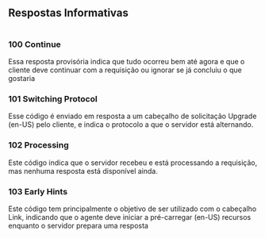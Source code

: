 ## Respostas Informativas
```js

```

### 100 Continue

Essa resposta provisória indica que tudo ocorreu bem até agora e que o cliente deve continuar com a requisição ou ignorar se já concluiu o que gostaria

### 101 Switching Protocol

Esse código é enviado em resposta a um cabeçalho de solicitação Upgrade (en-US) pelo cliente, e indica o protocolo a que o servidor está alternando.

### 102 Processing

Este código indica que o servidor recebeu e está processando a requisição, mas nenhuma resposta está disponível ainda.

### 103 Early Hints

Este código tem principalmente o objetivo de ser utilizado com o cabeçalho Link, indicando que o agente deve iniciar a pré-carregar (en-US) recursos enquanto o servidor prepara uma resposta
